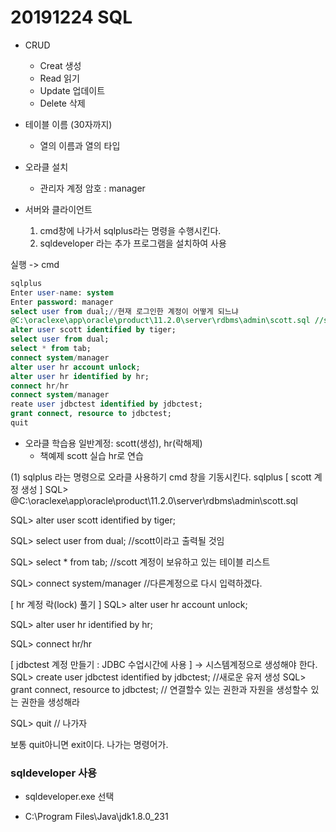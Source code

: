# 20191224 SQL

- CRUD
  - Creat 생성
  - Read 읽기
  - Update 업데이트
  - Delete 삭제



- 테이블 이름 (30자까지)
  - 열의 이름과 열의 타입



- 오라클 설치
  - 관리자 계정 암호 : manager

- 서버와 클라이언트
  1.  cmd창에 나가서 sqlplus라는 명령을 수행시킨다.
  2. sqldeveloper 라는 추가 프로그램을 설치하여 사용



실행 -> cmd

```sql
sqlplus
Enter user-name: system
Enter password: manager
select user from dual;//현재 로그인한 계정이 어떻게 되느냐
@C:\oraclexe\app\oracle\product\11.2.0\server\rdbms\admin\scott.sql //scott.sql을 수행시키시오.
alter user scott identified by tiger;
select user from dual;
select * from tab;
connect system/manager 
alter user hr account unlock;
alter user hr identified by hr;
connect hr/hr
connect system/manager
reate user jdbctest identified by jdbctest;
grant connect, resource to jdbctest;
quit
```



- 오라클 학습용 일반계정: scott(생성), hr(락해제)
  - 책예제 scott 실습 hr로 연습

(1) sqlplus 라는 명령으로 오라클 사용하기 
cmd 창을 기동시킨다.
sqlplus 
[ scott 계정 생성 ]
SQL> @C:\oraclexe\app\oracle\product\11.2.0\server\rdbms\admin\scott.sql

SQL> alter user scott identified by tiger;

SQL> select user from dual; //scott이라고 출력될 것임

SQL>  select * from tab; //scott 계정이 보유하고 있는 테이블 리스트

SQL> connect system/manager //다른계정으로 다시 입력하겠다. 

[ hr 계정 락(lock) 풀기 ]
SQL> alter user hr account unlock;

SQL> alter user hr identified by hr;

SQL> connect hr/hr



[ jdbctest 계정 만들기 : JDBC 수업시간에 사용 ] -> 시스템계정으로 생성해야 한다.
SQL> create user jdbctest identified by jdbctest; //새로운 유저 생성 
SQL> grant connect, resource to jdbctest; // 연결할수 있는 권한과 자원을 생성할수 있는 권한을 생성해라

SQL> quit // 나가자 

보통 quit아니면 exit이다. 나가는 명령어가.





### sqldeveloper 사용

- sqldeveloper.exe 선택

- C:\Program Files\Java\jdk1.8.0_231